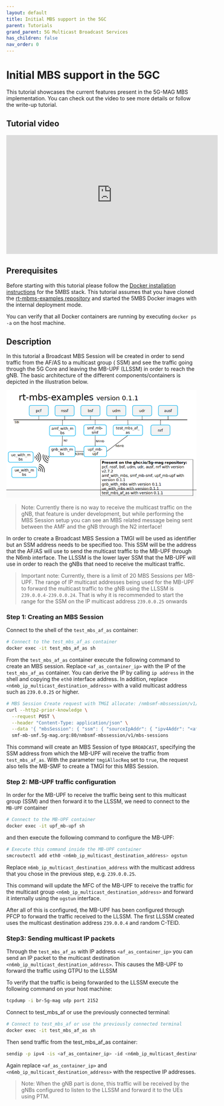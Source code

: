 ```yaml
---
layout: default
title: Initial MBS support in the 5GC
parent: Tutorials
grand_parent: 5G Multicast Broadcast Services
has_children: false
nav_order: 0
---
```


# Initial MBS support in the 5GC

This tutorial showcases the current features present in the 5G-MAG MBS implementation. You can check out the video to
see more details or follow the write-up tutorial.

## Tutorial video

<iframe width="560" height="315" src="https://www.youtube.com/embed/lJh2F0xXxpE?si=qtvABXQwNoHkaveH" title="YouTube video player" frameborder="0" allow="accelerometer; autoplay; clipboard-write; encrypted-media; gyroscope; picture-in-picture; web-share" referrerpolicy="strict-origin-when-cross-origin" allowfullscreen></iframe>

## Prerequisites

Before starting with this tutorial please follow
the [Docker installation instructions](https://github.com/5G-MAG/rt-mbs-examples?tab=readme-ov-file#running) for the
5MBS stack. This tutorial assumes that you have cloned
the [rt-mbms-examples repository](https://github.com/5G-MAG/rt-mbs-examples) and started the 5MBS Docker images with the
internal deployment mode.

You can verify that all Docker containers are running by executing `docker ps -a` on the host machine.

## Description

In this tutorial a Broadcast MBS Session will be created in order to send traffic from the AF/AS to a multicast group (
SSM) and see the traffic going through the 5G Core and leaving the MB-UPF (LLSSM) in order to reach the gNB. The basic
architecture of the different components/containers is depicted in the illustration below.

![5GUC Playback](../../../assets/images/5mbs/mbs-architecture-tutorial.png)


> Note: Currently there is no way to receive the multicast traffic on the gNB, that feature is under development, but
> while performing the MBS Session setup you can see an MBS related message being sent between the AMF and the gNB
> through
> the N2 interface!

In order to create a Broadcast MBS Session a TMGI will be used as identifier but an SSM address needs to be specified
too. This SSM will be the address that the AF/AS will use to send the multicast traffic to the MB-UPF through the N6mb
interface. The LLSSM is the lower layer SSM that the MB-UPF will use in order to reach the gNBs that need to receive the
multicast traffic.

> Important note: Currently, there is a limit of 20 MBS Sessions per MB-UPF. The range of IP multicast addresses being
> used for the MB-UPF to forward the multicast traffic to the gNB using the LLSSM is `239.0.0.4-239.0.0.24`. That is why
> it is recommended to start the range for the SSM on the IP multicast address `239.0.0.25` onwards

### Step 1: Creating an MBS Session

Connect to the shell of the `test_mbs_af_as` container:

```bash
# Connect to the test_mbs_af_as container
docker exec -it test_mbs_af_as sh
```

From the `test_mbs_af_as` container execute the following command to create an MBS session.
Replace `<af_as_container_ip>` with the IP of the `test_mbs_af_as` container. You can derive the IP by
calling `ip address` in the shell and copying the `eth0` interface address. In addition,
replace `<n6mb_ip_multicast_destination_address>`  with a valid multicast address such as `239.0.0.25` or higher.

```bash
# MBS Session Create request with TMGI allocate: /nmbsmf-mbssession/v1/mbs-sessions with multicast source
curl --http2-prior-knowledge \
  --request POST \
  --header "Content-Type: application/json" \
  --data '{ "mbsSession": { "ssm": { "sourceIpAddr": { "ipv4Addr": "<af_as_container_ip>" }, "destIpAddr": { "ipv4Addr": "<n6mb_ip_multicast_destination_address>" } },"tmgiAllocReq": true, "serviceType":"BROADCAST" } }' \
  smf-mb-smf.5g-mag.org:80/nmbsmf-mbssession/v1/mbs-sessions
```

This command will create an MBS Session of type `BROADCAST`, specifying the SSM address from which the MB-UPF will
receive the traffic from `test_mbs_af_as`. With the parameter `tmgiAllocReq` set to `true`, the request also tells the
MB-SMF
to create a TMGI for this MBS Session.

### Step 2: MB-UPF traffic configuration

In order for the MB-UPF to receive the traffic being sent to this multicast group (SSM) and then forward it to the
LLSSM, we need to connect to the `MB-UPF` container

```bash
# Connect to the MB-UPF container
docker exec -it upf_mb-upf sh
```

and then execute the following command to configure the MB-UPF:

```bash
# Execute this command inside the MB-UPF container
smcroutectl add eth0 <n6mb_ip_multicast_destination_address> ogstun
```

Replace `n6mb_ip_multicast_destination_address` with the multicast address that you chose in the previous step,
e.g. `239.0.0.25`.

This command will update the MFC of the MB-UPF to receive the traffic for the multicast
group `<n6mb_ip_multicast_destination_address>` and forward it internally using the `ogstun` interface.

After all of this is configured, the MB-UPF has been configured through PFCP to forward the traffic received to the
LLSSM. The first LLSSM created uses the multicast destination address `239.0.0.4` and random C-TEID.

### Step3: Sending multicast IP packets

Through the `test_mbs_af_as` with IP address `<af_as_container_ip>` you can send an IP packet to the multicast
destination `<n6mb_ip_multicast_destination_address>`. This causes the MB-UPF to forward the traffic using GTPU to the
LLSSM

To verify that the traffic is being forwarded to the LLSSM execute the following command on your host machine:

```bash
tcpdump -i br-5g-mag udp port 2152
```

Connect to test_mbs_af or use the previously connected terminal:

```bash
# Connect to test_mbs_af or use the previously connected terminal
docker exec -it test_mbs_af_as sh
```

Then send traffic from the test_mbs_af_as container:

```bash
sendip -p ipv4 -is <af_as_container_ip> -id <n6mb_ip_multicast_destination_address> upf-mb-upf.5g-mag.org
```

Again replace `<af_as_container_ip>` and `<n6mb_ip_multicast_destination_address>` with the respective IP addresses.

> Note: When the gNB part is done, this traffic will be received by the gNBs configured to listen to the LLSSM and
> forward it to the UEs using PTM.
